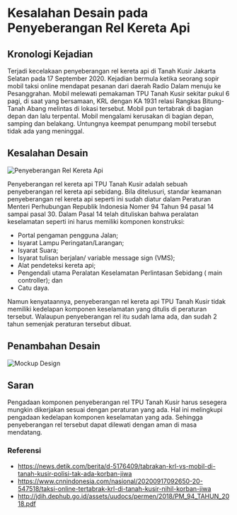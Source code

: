 # Kesalahan Desain pada Penyeberangan Rel Kereta Api

## Kronologi Kejadian
Terjadi kecelakaan penyeberangan rel kereta api di Tanah Kusir Jakarta Selatan pada 17 September 2020. Kejadian bermula ketika seorang sopir mobil taksi online mendapat pesanan dari daerah Radio Dalam menuju ke Pesanggrahan. Mobil melewati pemakaman TPU Tanah Kusir sekitar pukul 6 pagi, di saat yang bersamaan, KRL dengan KA 1931 relasi Rangkas Bitung-Tanah Abang melintas di lokasi tersebut. Mobil pun tertabrak di bagian depan dan lalu terpental. Mobil mengalami kerusakan di bagian depan, samping dan belakang. Untungnya keempat penumpang mobil tersebut tidak ada yang meninggal.

## Kesalahan Desain 

![Penyeberangan Rel Kereta Api](https://github.com/FarisAlHusain20/HCI-Assignment-1/blob/master/Penyeberangan1.jpg)

Penyeberangan rel kereta api TPU Tanah Kusir adalah sebuah penyeberangan rel kereta api sebidang. Bila ditelusuri, standar keamanan penyeberangan rel kereta api seperti ini sudah diatur dalam Peraturan Menteri Perhubungan Republik Indonesia Nomer 94 Tahun 94 pasal 14 sampai pasal 30. Dalam Pasal 14 telah dituliskan bahwa peralatan keselamatan seperti ini harus memiliki komponen konstruksi:
- Portal pengaman pengguna Jalan;
- Isyarat Lampu Peringatan/Larangan;
- Isyarat Suara;
- Isyarat tulisan berjalan/ variable message sign (VMS);
- Alat pendeteksi kereta api;
- Pengendali utama Peralatan Keselamatan Perlintasan Sebidang ( main controller); dan
- Catu daya.

Namun kenyataannya, penyeberangan rel kereta api TPU Tanah Kusir tidak memiliki kedelapan komponen keselamatan yang ditulis di peraturan tersebut. Walaupun penyeberangan rel itu sudah lama ada, dan sudah 2 tahun semenjak peraturan tersebut dibuat.

## Penambahan Desain

![Mockup Design](https://github.com/FarisAlHusain20/HCI-Assignment-1/blob/master/mockup%20improvement.jpg)

## Saran
Pengadaan komponen penyeberangan rel TPU Tanah Kusir harus sesegera mungkin dikerjakan sesuai dengan peraturan yang ada. Hal ini melingkupi pengadaan kedelapan komponen keselamatan yang ada. Sehingga penyeberangan rel tersebut dapat dilewati dengan aman di masa mendatang.

### Referensi
- https://news.detik.com/berita/d-5176409/tabrakan-krl-vs-mobil-di-tanah-kusir-polisi-tak-ada-korban-jiwa
- https://www.cnnindonesia.com/nasional/20200917092650-20-547518/taksi-online-tertabrak-krl-di-tanah-kusir-nihil-korban-jiwa
- http://jdih.dephub.go.id/assets/uudocs/permen/2018/PM_94_TAHUN_2018.pdf
